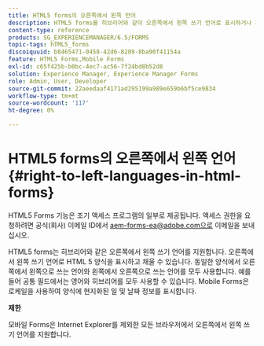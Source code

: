 ```yaml
---
title: HTML5 forms의 오른쪽에서 왼쪽 언어
description: HTML5 forms를 히브리어와 같이 오른쪽에서 왼쪽 쓰기 언어로 표시하거나 채울 수 있습니다.
content-type: reference
products: SG_EXPERIENCEMANAGER/6.5/FORMS
topic-tags: hTML5_forms
discoiquuid: b8465471-0458-42d6-8209-8ba90f41154a
feature: HTML5 Forms,Mobile Forms
exl-id: c65f425b-b0bc-4ec7-ac56-7f24bd8b52d8
solution: Experience Manager, Experience Manager Forms
role: Admin, User, Developer
source-git-commit: 22aeedaaf4171ad295199a989e659b6bf5ce9834
workflow-type: tm+mt
source-wordcount: '117'
ht-degree: 0%

---
```


# HTML5 forms의 오른쪽에서 왼쪽 언어 {#right-to-left-languages-in-html-forms}

<span class="preview"> HTML5 Forms 기능은 조기 액세스 프로그램의 일부로 제공됩니다. 액세스 권한을 요청하려면 공식(회사) 이메일 ID에서 aem-forms-ea@adobe.com으로 이메일을 보내십시오.
</span>

HTML5 forms는 히브리어와 같은 오른쪽에서 왼쪽 쓰기 언어를 지원합니다. 오른쪽에서 왼쪽 쓰기 언어로 HTML 5 양식을 표시하고 채울 수 있습니다. 동일한 양식에서 오른쪽에서 왼쪽으로 쓰는 언어와 왼쪽에서 오른쪽으로 쓰는 언어를 모두 사용합니다. 예를 들어 공통 필드에서는 영어와 히브리어를 모두 사용할 수 있습니다. Mobile Forms은 로케일을 사용하여 양식에 현지화된 일 및 날짜 정보를 표시합니다.

**제한**

모바일 Forms은 Internet Explorer를 제외한 모든 브라우저에서 오른쪽에서 왼쪽 쓰기 언어를 지원합니다.
